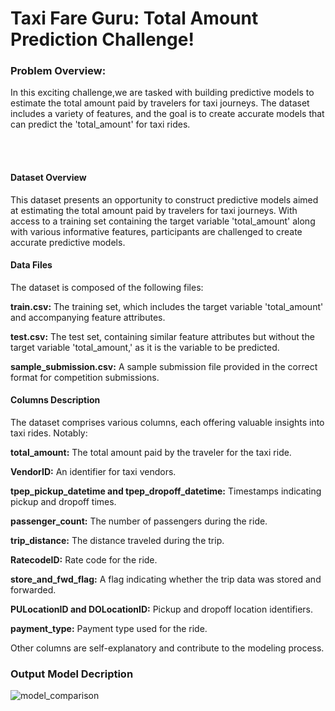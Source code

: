 
# Taxi Fare Guru: Total Amount Prediction Challenge!

### Problem Overview:
In this exciting challenge,we are tasked with building predictive models to estimate the total amount paid by travelers for taxi journeys. The dataset includes a variety of features, and the goal is to create accurate models that can predict the 'total_amount' for taxi rides.

<br><br>
#### Dataset Overview
This dataset presents an opportunity to construct predictive models aimed at estimating the total amount paid by travelers for taxi journeys. With access to a training set containing the target variable 'total_amount' along with various informative features, participants are challenged to create accurate predictive models.

#### Data Files
The dataset is composed of the following files:

<b>train.csv:</b> The training set, which includes the target variable 'total_amount' and accompanying feature attributes.

<b>test.csv:</b> The test set, containing similar feature attributes but without the target variable 'total_amount,' as it is the variable to be predicted.

<b>sample_submission.csv:</b> A sample submission file provided in the correct format for competition submissions.

#### Columns Description

The dataset comprises various columns, each offering valuable insights into taxi rides. Notably:

<b>total_amount:</b> The total amount paid by the traveler for the taxi ride.

<b>VendorID:</b> An identifier for taxi vendors.

<b>tpep_pickup_datetime and tpep_dropoff_datetime:</b> Timestamps indicating pickup and dropoff times.

<b>passenger_count:</b> The number of passengers during the ride.

<b>trip_distance:</b> The distance traveled during the trip.

<b>RatecodeID:</b> Rate code for the ride.

<b>store_and_fwd_flag:</b> A flag indicating whether the trip data was stored and forwarded.

<b>PULocationID and DOLocationID:</b> Pickup and dropoff location identifiers.

<b>payment_type:</b> Payment type used for the ride.

Other columns are self-explanatory and contribute to the modeling process.


### Output Model Decription 

![model_comparison](https://github.com/sid2983/TaxiGuru/assets/60613424/caa48aba-b3ab-4570-9263-ba1b3e3f4b50)
